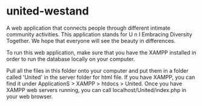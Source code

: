 # united-westand
A web application that connects people through different intimate community activities. This application stands for U n I  Embracing Diversity Together.  We hope that everyone will see the beauty in differences. 

To run this web application, make sure that you have the XAMPP installed in order to run the database locally on your computer. 

Pull all the files in this folder onto your computer and put them in a folder called 'United' in the server folder for html file.
If you have XAMPP, you can find it under ApplicationS > XAMPP > htdocs > United. 
Once you have XAMPP web servers running, you can call localhost/United/index.php in your web browser. 

